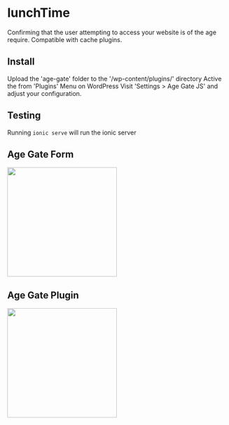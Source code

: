 # lunchTime

Confirming that the user attempting to access your website is of the age require. Compatible with cache plugins.

## Install

Upload the 'age-gate' folder to the '/wp-content/plugins/' directory
Active the from 'Plugins' Menu on WordPress
Visit 'Settings > Age Gate JS' and adjust your configuration.

## Testing

Running `ionic serve` will run the ionic server

## Age Gate Form
<img src="http://i.imgur.com/yxNIiHJ.png" width="250">

## Age Gate Plugin
<img src="http://i.imgur.com/QmB6Q6Pg.png" width="250">